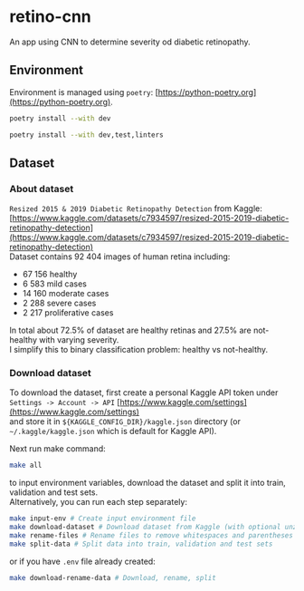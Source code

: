 # retino-cnn
An app using CNN to determine severity od diabetic retinopathy.

## Environment
Environment is managed using `poetry`: [https://python-poetry.org](https://python-poetry.org).
```bash
poetry install --with dev
```
```bash
poetry install --with dev,test,linters
```

## Dataset

### About dataset
`Resized 2015 & 2019 Diabetic Retinopathy Detection` from Kaggle: [https://www.kaggle.com/datasets/c7934597/resized-2015-2019-diabetic-retinopathy-detection](https://www.kaggle.com/datasets/c7934597/resized-2015-2019-diabetic-retinopathy-detection)  
Dataset contains 92 404 images of human retina including:
- 67 156 healthy
- 6 583 mild cases
- 14 160 moderate cases
- 2 288 severe cases
- 2 217 proliferative cases  

In total about 72.5% of dataset are healthy retinas and 27.5% are not-healthy with varying severity.   
I simplify this to binary classification problem: healthy vs not-healthy.

### Download dataset
To download the dataset, first create a personal Kaggle API token under  
`Settings -> Account -> API`  [https://www.kaggle.com/settings](https://www.kaggle.com/settings)  
and store it in `${KAGGLE_CONFIG_DIR}/kaggle.json` directory (or `~/.kaggle/kaggle.json` which is default for Kaggle API).

Next run make command:
```bash
make all
```
to input environment variables, download the dataset and split it into train, validation and test sets.   
Alternatively, you can run each step separately:
```bash
make input-env # Create input environment file
make download-dataset # Download dataset from Kaggle (with optional unzipping)
make rename-files # Rename files to remove whitespaces and parentheses
make split-data # Split data into train, validation and test sets
```
or if you have `.env` file already created:
```bash
make download-rename-data # Download, rename, split
```
